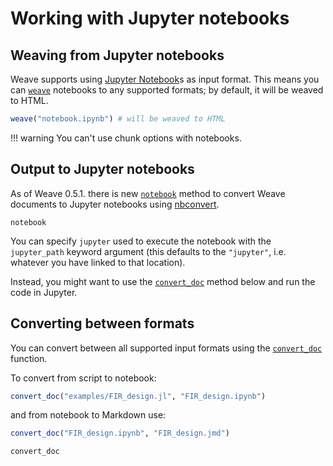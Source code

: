 
# Working with Jupyter notebooks

## Weaving from Jupyter notebooks

Weave supports using [Jupyter Notebook](https://jupyter.org/)s as input format.
This means you can [`weave`](@ref) notebooks to any supported formats;
by default, it will be weaved to HTML.

```julia
weave("notebook.ipynb") # will be weaved to HTML
```

!!! warning
    You can't use chunk options with notebooks.

## Output to Jupyter notebooks

As of Weave 0.5.1. there is new [`notebook`](@ref) method to convert Weave documents to Jupyter notebooks using
[nbconvert](http://nbconvert.readthedocs.io/en/latest/execute_api.html).

```@docs
notebook
```

You can specify `jupyter` used to execute the notebook with the `jupyter_path` keyword argument
(this defaults to the `"jupyter"`, i.e. whatever you have linked to that location).

Instead, you might want to use the [`convert_doc`](@ref) method below and run the code in Jupyter.

## Converting between formats

You can convert between all supported input formats using the [`convert_doc`](@ref) function.

To convert from script to notebook:

```julia
convert_doc("examples/FIR_design.jl", "FIR_design.ipynb")
```

and from notebook to Markdown use:

```julia
convert_doc("FIR_design.ipynb", "FIR_design.jmd")
```

```@docs
convert_doc
```
